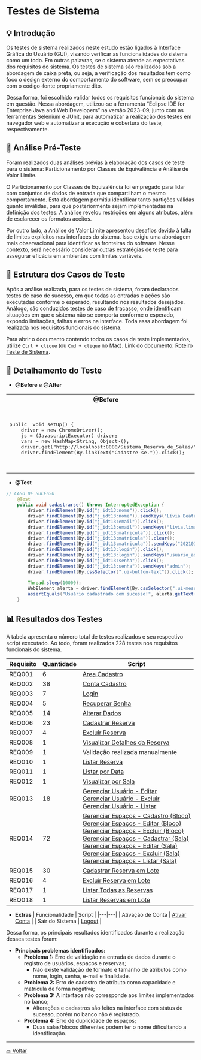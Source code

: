 # Testes de Sistema

## 💡 Introdução
Os testes de sistema realizados neste estudo estão ligados à Interface Gráfica do Usuário (GUI), visando verificar as funcionalidades do sistema como um todo. Em outras palavras, se o sistema atende as expectativas dos requisitos do sistema. Os testes de sistema são realizados sob a abordagem de caixa preta, ou seja, a verificação dos resultados tem como foco o design externo do comportamento do software, sem se preocupar com o código-fonte propriamente dito. 

Dessa forma, foi escolhido validar todos os requisitos funcionais do sistema em questão. Nessa abordagem, utilizou-se a ferramenta “Eclipse IDE for Enterprise Java and Web Developers” na versão 2023–09, junto com as ferramentas Selenium e JUnit, para automatizar a realização dos testes em navegador web e automatizar a execução e cobertura do teste, respectivamente.

## 📑 Análise Pré-Teste
Foram realizados duas análises prévias à elaboração dos casos de teste para o sistema: Particionamento por Classes de Equivalência e Análise de Valor Limite.

O Particionamento por Classes de Equivalência foi empregado para lidar com conjuntos de dados de entrada que compartilham o mesmo comportamento. Esta abordagem permitiu identificar tanto partições válidas quanto inválidas, para que posteriormente sejam implementadas na definição dos testes. A análise revelou restrições em alguns atributos, além de esclarecer os formatos aceitos.

Por outro lado, a Análise de Valor Limite apresentou desafios devido à falta de limites explícitos nas interfaces do sistema. Isso exigiu uma abordagem mais observacional para identificar as fronteiras do software. Nesse contexto, será necessário considerar outras estratégias de teste para assegurar eficácia em ambientes com limites variáveis.

## 🧩 Estrutura dos Casos de Teste
Após a análise realizada, para os testes de sistema, foram declarados testes de caso de sucesso, em que todas as entradas e ações são executadas conforme o esperado, resultando nos resultados desejados. Análogo, são conduzidos testes de caso de fracasso, onde identificam situações em que o sistema não se comporta conforme o esperado, expondo limitações, falhas e erros na interface. Toda essa abordagem foi realizada nos requisitos funcionais do sistema.

Para abrir o documento contendo todos os casos de teste implementados, utilize `Ctrl + clique` (ou `Cmd + clique` no Mac). Link do documento: [Roteiro Teste de Sistema](../docs/Casos_de_Teste_Requisitos.pdf).

## 📝 Detalhamento do Teste

- **@Before** e **@After**

<table>
<tr>
<th>@Before</th>
<th>@After</th>
</tr>
<tr>
<td>
<pre lang="java">
public  void setUp() {
	driver = new ChromeDriver();
	js = (JavascriptExecutor) driver;
	vars = new HashMap&ltString, Object&gt();
	driver.get("http://localhost:8080/Sistema_Reserva_de_Salas/");
	driver.findElement(By.linkText("Cadastre-se.")).click();
</pre>
</td>
<td>
<pre lang="java">
public  void tearDown() {
Connection  conn = null;
Statement  stmt = null;
try {
	conn = GerenciadorConexao.getConexao();
	stmt = conn.createStatement();
	stmt.executeUpdate("DELETE FROM usuario WHERE id &gt 0");
} catch (Exception e) {
	e.printStackTrace();
}
</pre>
</td>
</tr>
</table>

- **@Test**

```java
// CASO DE SUCESSO
	@Test
	public void cadastrarse() throws InterruptedException {
		driver.findElement(By.id("j_idt13:nome")).click();
		driver.findElement(By.id("j_idt13:nome")).sendKeys("Lívia Beatriz Maia de Lima");
		driver.findElement(By.id("j_idt13:email")).click();
		driver.findElement(By.id("j_idt13:email")).sendKeys("livia.lima30332@ufersa.edu.br");
		driver.findElement(By.id("j_idt13:matricula")).click();
		driver.findElement(By.id("j_idt13:matricula")).clear();
		driver.findElement(By.id("j_idt13:matricula")).sendKeys("2021010871");
		driver.findElement(By.id("j_idt13:login")).click();
		driver.findElement(By.id("j_idt13:login")).sendKeys("usuario_admin2");
		driver.findElement(By.id("j_idt13:senha")).click();
		driver.findElement(By.id("j_idt13:senha")).sendKeys("admin");
		driver.findElement(By.cssSelector(".ui-button-text")).click();
		
		Thread.sleep(10000);
		WebElement alerta = driver.findElement(By.cssSelector(".ui-messages-info-summary"));
		assertEquals("Usuário cadastrado com sucesso!", alerta.getText());
	}
```

## 📊 Resultados dos Testes

A tabela apresenta o número total de testes realizados e seu respectivo script executado. Ao todo, foram realizados 228 testes nos requisitos funcionais do sistema.

| Requisito | Quantidade | Script |
|---|---|---|
| REQ001 | 6 | [Area Cadastro](https://github.com/liviabeatrizml/Trabalho-de-Conclusao-de-Curso/blob/main/src/teste_requisitos/AreaCadastroTest.java) |
| REQ002 | 38 | [Conta Cadastro](https://github.com/liviabeatrizml/Trabalho-de-Conclusao-de-Curso/blob/main/src/teste_requisitos/ContaCadastroTest.java) |
| REQ003 | 7 | [Login](https://github.com/liviabeatrizml/Trabalho-de-Conclusao-de-Curso/blob/main/src/teste_requisitos/LoginTest.java) |
| REQ004 | 5 | [Recuperar Senha](https://github.com/liviabeatrizml/Trabalho-de-Conclusao-de-Curso/blob/main/src/teste_requisitos/RecuperarSenhaTest.java) |
| REQ005 | 14 | [Alterar Dados](https://github.com/liviabeatrizml/Trabalho-de-Conclusao-de-Curso/blob/main/src/teste_requisitos/AlterarDadosTest.java) |
| REQ006 | 23 | [Cadastrar Reserva](https://github.com/liviabeatrizml/Trabalho-de-Conclusao-de-Curso/blob/main/src/teste_requisitos/CadastrarReservaTest.java) |
| REQ007 | 4 | [Excluir Reserva](https://github.com/liviabeatrizml/Trabalho-de-Conclusao-de-Curso/blob/main/src/teste_requisitos/ExcluirReservaTest.java) |
| REQ008 | 1 | [Visualizar Detalhes da Reserva](https://github.com/liviabeatrizml/Trabalho-de-Conclusao-de-Curso/blob/main/src/teste_requisitos/VisualizarReservaTest.java) |
| REQ009 | 1 | Validação realizada manualmente |
| REQ010 | 1 | [Listar Reserva](https://github.com/liviabeatrizml/Trabalho-de-Conclusao-de-Curso/blob/main/src/teste_requisitos/ListarReservaTest.java) |
| REQ011 | 1 | [Listar por Data](https://github.com/liviabeatrizml/Trabalho-de-Conclusao-de-Curso/blob/main/src/teste_requisitos/ListarReservaPorDataTest.java) |
| REQ012 | 1 | [Visualizar por Sala](https://github.com/liviabeatrizml/Trabalho-de-Conclusao-de-Curso/blob/main/src/teste_requisitos/VisualizarCalendarioPorSalaTest.java) |
| REQ013 | 18 | [Gerenciar Usuário - Editar](https://github.com/liviabeatrizml/Trabalho-de-Conclusao-de-Curso/blob/main/src/teste_requisitos/GerenciarUsuarioEditarTest.java) <br/> [Gerenciar Usuário - Excluir](https://github.com/liviabeatrizml/Trabalho-de-Conclusao-de-Curso/blob/main/src/teste_requisitos/GerenciarUsuarioExcluirTest.java) <br/> [Gerenciar Usuário - Listar](https://github.com/liviabeatrizml/Trabalho-de-Conclusao-de-Curso/blob/main/src/teste_requisitos/GerenciarUsuarioListarTest.java) |
| REQ014 | 72 | [Gerenciar Espaços - Cadastro (Bloco)](https://github.com/liviabeatrizml/Trabalho-de-Conclusao-de-Curso/blob/main/src/teste_requisitos/GerenciarEspacosBlocoTest.java) <br/> [Gerenciar Espaços - Editar (Bloco)](https://github.com/liviabeatrizml/Trabalho-de-Conclusao-de-Curso/blob/main/src/teste_requisitos/GerenciarEspacosBlocoEditarTest.java) <br/> [Gerenciar Espaços - Excluir (Bloco)](https://github.com/liviabeatrizml/Trabalho-de-Conclusao-de-Curso/blob/main/src/teste_requisitos/GerenciarEspacosBlocoExcluirTest.java) <br/> [Gerenciar Espaços - Cadastrar (Sala)](https://github.com/liviabeatrizml/Trabalho-de-Conclusao-de-Curso/blob/main/src/teste_requisitos/GerenciarEspacosSalaTest.java) <br/> [Gerenciar Espaços - Editar (Sala)](https://github.com/liviabeatrizml/Trabalho-de-Conclusao-de-Curso/blob/main/src/teste_requisitos/GerenciarEspacosSalaEditarTest.java) <br/> [Gerenciar Espaços - Excluir (Sala)](https://github.com/liviabeatrizml/Trabalho-de-Conclusao-de-Curso/blob/main/src/teste_requisitos/GerenciarEspacosSalaExcluirTest.java) <br/> [Gerenciar Espaços - Listar (Sala)](https://github.com/liviabeatrizml/Trabalho-de-Conclusao-de-Curso/blob/main/src/teste_requisitos/GerenciarEspacosSalaListarTest.java) |
| REQ015 | 30 | [Cadastrar Reserva em Lote](https://github.com/liviabeatrizml/Trabalho-de-Conclusao-de-Curso/blob/main/src/teste_requisitos/CadastrarReservaEmLoteTest.java) |
| REQ016 | 4 | [Excluir Reserva em Lote](https://github.com/liviabeatrizml/Trabalho-de-Conclusao-de-Curso/blob/main/src/teste_requisitos/ExcluirReservaEmLoteTest.java) |
| REQ017 | 1 | [Listar Todas as Reservas](https://github.com/liviabeatrizml/Trabalho-de-Conclusao-de-Curso/blob/main/src/teste_requisitos/ListarTodasReservasTest.java) |
| REQ018 | 1 | [Listar Reservas em Lote](https://github.com/liviabeatrizml/Trabalho-de-Conclusao-de-Curso/blob/main/src/teste_requisitos/ListarReservasEmLoteTest.java) |

  
- **Extras**
| Funcionalidade | Script |
|---|---|
| Ativação de Conta | [Ativar Conta](https://github.com/liviabeatrizml/Trabalho-de-Conclusao-de-Curso/blob/main/src/teste_requisitos/AtivacaoTest.java) |
| Sair do Sistema | [Logout](https://github.com/liviabeatrizml/Trabalho-de-Conclusao-de-Curso/blob/main/src/teste_requisitos/LogoutTest.java) |


Dessa forma, os principais resultados identificados durante a realização desses testes foram:

- **Principais problemas identificados:**
    - **Problema 1:** Erro de validação na entrada de dados durante o registro de usuários, espaços e reservas;
        - Não existe validação de formato e tamanho de atributos como nome, login, senha, e-mail e finalidade.
    - **Problema 2:** Erro de cadastro de atributo como capacidade e matrícula de forma negativa;
    - **Problema 3:** A interface não corresponde aos limites implementados no banco;
        - Alterações e cadastros são feitos na interface com status de sucesso, porém no banco não é registrado.
    - **Problema 4:** Erro de duplicidade de espaços;
        - Duas salas/blocos diferentes podem ter o nome dificultando a identificação.

---
[🔙 Voltar](../tests/introducao.md/#️-roteiro-de-teste)